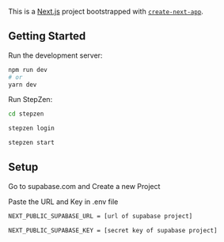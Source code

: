 This is a [Next.js](https://nextjs.org/) project bootstrapped with [`create-next-app`](https://github.com/vercel/next.js/tree/canary/packages/create-next-app).

## Getting Started


Run the development server:

```bash
npm run dev
# or
yarn dev
```

Run StepZen:

```bash
cd stepzen

stepzen login

stepzen start
```

## Setup

Go to supabase.com and Create a new Project

Paste the URL and Key in .env file

```bash
NEXT_PUBLIC_SUPABASE_URL = [url of supabase project]

NEXT_PUBLIC_SUPABASE_KEY = [secret key of supabase project]
```


